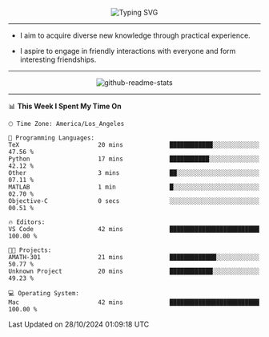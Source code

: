 <p align="center">
  <img src="https://readme-typing-svg.demolab.com?font=Fira+Code&weight=500&size=32&duration=2500&pause=1600&center=true&vCenter=true&random=false&width=1024&height=64&lines=Hi+there+%F0%9F%91%8B;I'm+delighted+you+could+make+it+here+%F0%9F%8E%89;I'm+Harry%2C+a+college+student+still+finding+my+way" alt="Typing SVG" />
</p>


---


- I aim to acquire diverse new knowledge through practical experience.

- I aspire to engage in friendly interactions with everyone and form interesting friendships.


---


<p align="center">
  <img src="https://github-readme-stats.vercel.app/api?username=Harry-Jing&show_icons=true" alt="github-readme-stats"/>
</p>


---

<!--START_SECTION:waka-->
📊 **This Week I Spent My Time On** 

```text
🕑︎ Time Zone: America/Los_Angeles

💬 Programming Languages: 
TeX                      20 mins             ████████████░░░░░░░░░░░░░   47.56 % 
Python                   17 mins             ███████████░░░░░░░░░░░░░░   42.12 % 
Other                    3 mins              ██░░░░░░░░░░░░░░░░░░░░░░░   07.11 % 
MATLAB                   1 min               █░░░░░░░░░░░░░░░░░░░░░░░░   02.70 % 
Objective-C              0 secs              ░░░░░░░░░░░░░░░░░░░░░░░░░   00.51 % 

🔥 Editors: 
VS Code                  42 mins             █████████████████████████   100.00 % 

🐱‍💻 Projects: 
AMATH-301                21 mins             █████████████░░░░░░░░░░░░   50.77 % 
Unknown Project          20 mins             ████████████░░░░░░░░░░░░░   49.23 % 

💻 Operating System: 
Mac                      42 mins             █████████████████████████   100.00 % 
```


 Last Updated on 28/10/2024 01:09:18 UTC
<!--END_SECTION:waka-->
